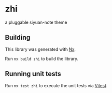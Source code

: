 # zhi

a pluggable siyuan-note theme

## Building

This library was generated with [Nx](https://nx.dev).

Run `nx build zhi` to build the library.

## Running unit tests

Run `nx test zhi` to execute the unit tests via [Vitest](https://vitest.dev).
